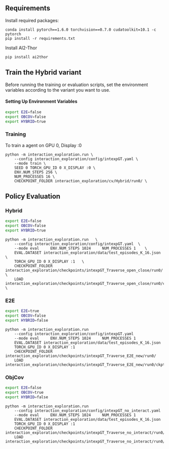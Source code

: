 
## Requirements
Install required packages:
```
conda install pytorch==1.6.0 torchvision==0.7.0 cudatoolkit=10.1 -c pytorch
pip install -r requirements.txt
```

Install AI2-Thor
```
pip install ai2thor
```

## Train the Hybrid variant

Before running the training or evaluation scripts, set the environment variables according to the variant you want to use.

####  Setting Up Environment Variables 

```bash
export E2E=false
export OBCOV=false
export HYBRID=true
```

### Training 

To train a agent on GPU 0, Display :0
```
python -m interaction_exploration.run \
    --config interaction_exploration/config/intexpGT.yaml \
    --mode train \
    SEED 0 TORCH_GPU_ID 0 X_DISPLAY :0 \
    ENV.NUM_STEPS 256 \
    NUM_PROCESSES 16 \
    CHECKPOINT_FOLDER interaction_exploration/cv/Hybrid/run0/ \

```


## Policy Evaluation

### Hybrid

```bash
export E2E=false
export OBCOV=false
export HYBRID=true
```

```
python -m interaction_exploration.run   \
    --config interaction_exploration/config/intexpGT.yaml  \     
    --mode eval     ENV.NUM_STEPS 1024     NUM_PROCESSES 1    \
    EVAL.DATASET interaction_exploration/data/test_episodes_K_16.json \    
    TORCH_GPU_ID 0 X_DISPLAY :1   \
    CHECKPOINT_FOLDER interaction_exploration/checkpoints/intexpGT_Traverse_open_close/run0/ \
    LOAD   interaction_exploration/checkpoints/intexpGT_Traverse_open_close/run0/ckpt.6.pth \
```

### E2E

```bash
export E2E=true
export OBCOV=false
export HYBRID=false
```

```
python -m interaction_exploration.run     
    --config interaction_exploration/config/intexpGT.yaml     
    --mode eval     ENV.NUM_STEPS 1024     NUM_PROCESSES 1     
    EVAL.DATASET interaction_exploration/data/test_episodes_K_16.json     
    TORCH_GPU_ID 0 X_DISPLAY :1     
    CHECKPOINT_FOLDER interaction_exploration/checkpoints/intexpGT_Traverse_E2E_new/run0/ 
    LOAD   interaction_exploration/checkpoints/intexpGT_Traverse_E2E_new/run0/ckpt.8.pth 
```

### ObjCov

```bash
export E2E=false
export OBCOV=true
export HYBRID=false
```

```
python -m interaction_exploration.run     
    --config interaction_exploration/config/intexpGT_no_interact.yaml     
    --mode eval     ENV.NUM_STEPS 1024     NUM_PROCESSES 1     
    EVAL.DATASET interaction_exploration/data/test_episodes_K_16.json     
    TORCH_GPU_ID 0 X_DISPLAY :1     
    CHECKPOINT_FOLDER interaction_exploration/checkpoints/intexpGT_Traverse_no_interact/run0/ 
    LOAD   interaction_exploration/checkpoints/intexpGT_Traverse_no_interact/run0/ckpt.4.pth 
```


